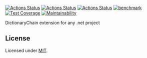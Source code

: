 [![Actions Status](https://github.com/Codibre/dotnet-dictionary-chain/workflows/build/badge.svg)](https://github.com/Codibre/dotnet-dictionary-chain/actions)
[![Actions Status](https://github.com/Codibre/dotnet-dictionary-chain/workflows/test/badge.svg)](https://github.com/Codibre/dotnet-dictionary-chain/actions)
[![Actions Status](https://github.com/Codibre/dotnet-dictionary-chain/workflows/lint/badge.svg)](https://github.com/Codibre/dotnet-dictionary-chain/actions)
[![benchmark](https://github.com/Codibre/dotnet-dictionary-chain/actions/workflows/benchmark.yml/badge.svg)](https://github.com/Codibre/dotnet-dictionary-chain/actions/workflows/benchmark.yml)
[![Test Coverage](https://api.codeclimate.com/v1/badges/d97994e24ee6b162c626/test_coverage)](https://codeclimate.com/github/codibre/dotnet-dictionary-chain/test_coverage)
[![Maintainability](https://api.codeclimate.com/v1/badges/d97994e24ee6b162c626/maintainability)](https://codeclimate.com/github/codibre/dotnet-dictionary-chain/maintainability)

DictionaryChain extension for any .net project


## License

Licensed under [MIT](https://en.wikipedia.org/wiki/MIT_License).

